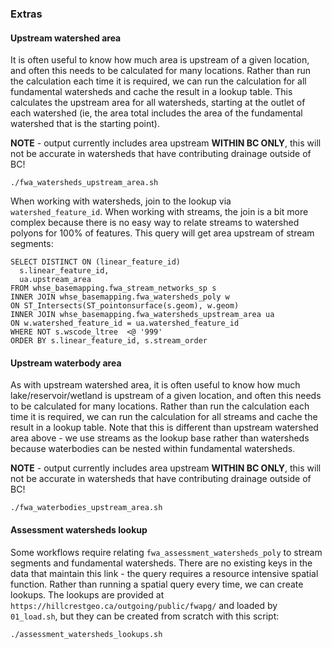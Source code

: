 ### Extras

#### Upstream watershed area

It is often useful to know how much area is upstream of a given location, and often this needs to be calculated for many locations. Rather than run the calculation each time it is required, we can run the calculation for all fundamental watersheds and cache the result in a lookup table. This calculates the upstream area for all watersheds, starting at the outlet of each watershed (ie, the area total includes the area of the fundamental watershed that is the starting point).

**NOTE** - output currently includes area upstream **WITHIN BC ONLY**, this will not be accurate in watersheds that have contributing drainage outside of BC!

    ./fwa_watersheds_upstream_area.sh

When working with watersheds, join to the lookup via `watershed_feature_id`. When working with streams, the
join is a bit more complex because there is no easy way to relate streams to watershed polyons for 100% of features. This query will get area upstream of stream segments:

    SELECT DISTINCT ON (linear_feature_id)
      s.linear_feature_id,
      ua.upstream_area
    FROM whse_basemapping.fwa_stream_networks_sp s
    INNER JOIN whse_basemapping.fwa_watersheds_poly w
    ON ST_Intersects(ST_pointonsurface(s.geom), w.geom)
    INNER JOIN whse_basemapping.fwa_watersheds_upstream_area ua
    ON w.watershed_feature_id = ua.watershed_feature_id
    WHERE NOT s.wscode_ltree  <@ '999'
    ORDER BY s.linear_feature_id, s.stream_order

#### Upstream waterbody area

As with upstream watershed area, it is often useful to know how much lake/reservoir/wetland is upstream of a given location, and often this needs to be calculated for many locations. Rather than run the calculation each time it is required, we can run the calculation for all streams and cache the result in a lookup table. Note that this is different than upstream watershed area above - we use streams as the lookup base rather than watersheds because waterbodies can be nested within fundamental watersheds.

**NOTE** - output currently includes area upstream **WITHIN BC ONLY**, this will not be accurate in watersheds that have contributing drainage outside of BC!

    ./fwa_waterbodies_upstream_area.sh

#### Assessment watersheds lookup

Some workflows require relating `fwa_assessment_watersheds_poly` to stream segments and fundamental watersheds. There are no existing keys in the data that maintain this link - the query requires a resource intensive spatial function.  Rather than running a spatial query every time, we can create lookups. The lookups are provided at `https://hillcrestgeo.ca/outgoing/public/fwapg/` and loaded by `01_load.sh`, but they can be created from scratch with this script:

    ./assessment_watersheds_lookups.sh
